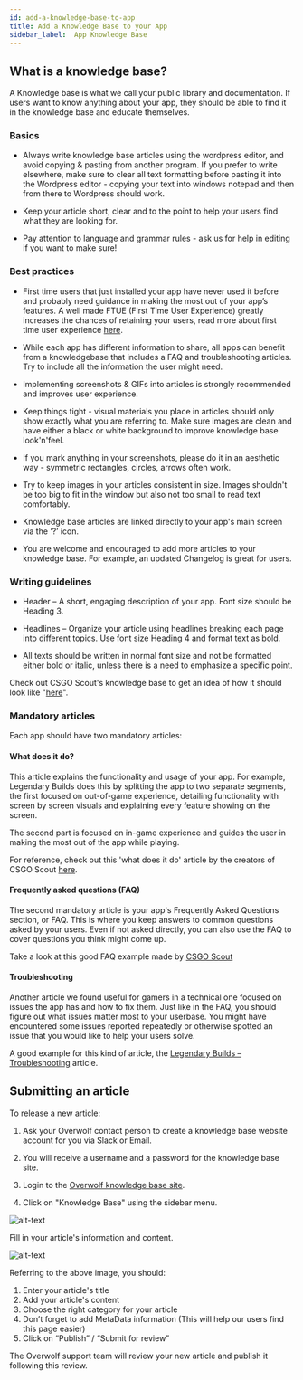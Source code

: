 ```yaml
---
id: add-a-knowledge-base-to-app
title: Add a Knowledge Base to your App
sidebar_label:  App Knowledge Base
---
```


## What is a knowledge base?

A Knowledge base is what we call your public library and documentation. If users want to know anything about your app, they should be able to find it in the knowledge base and educate themselves.

### Basics

* Always write knowledge base articles using the wordpress editor, and avoid copying & pasting from another program. If you prefer to write elsewhere, make sure to clear all text formatting before pasting it into the Wordpress editor - copying your text into windows notepad and then from there to Wordpress should work.

* Keep your article short, clear and to the point to help your users find what they are looking for.

* Pay attention to language and grammar rules - ask us for help in editing if you want to make sure!

### Best practices

* First time users that just installed your app have never used it before and probably need guidance in making the most out of your app’s features. A well made FTUE (First Time User Experience) greatly increases the chances of retaining your users, read more about first time user experience [here](https://medium.com/overwolf-developers/apps-ftue-best-practices-670dd4fb2b10).

* While each app has different information to share, all apps can benefit from a knowledgebase that includes a FAQ and troubleshooting articles. Try to include all the information the user might need.

* Implementing screenshots & GIFs into articles is strongly recommended and improves user experience.

* Keep things tight - visual materials you place in articles should only show exactly what you are referring to. Make sure images are clean and have either a black or white background to improve knowledge base look'n'feel.

* If you mark anything in your screenshots, please do it in an aesthetic way - symmetric rectangles, circles, arrows often work.

* Try to keep images in your articles consistent in size. Images shouldn't be too big to fit in the window but also not too small to read text comfortably.

* Knowledge base articles are linked directly to your app's main screen via the ‘?’ icon.

* You are welcome and encouraged to add more articles to your knowledge base. For example, an updated Changelog is great for users.

### Writing guidelines

* Header – A short, engaging description of your app. Font size should be Heading 3.

* Headlines – Organize your article using headlines breaking each page into different topics. Use font size Heading 4 and format text as bold.

* All texts should be written in normal font size and not be formatted either bold or italic, unless there is a need to emphasize a specific point.

Check out CSGO Scout's knowledge base to get an idea of how it should look like "[here](http://support.overwolf.com/article-categories/csgo-scout/)".

### Mandatory articles

Each app should have two mandatory articles:

#### What does it do?

This article explains the functionality and usage of your app. For example, Legendary Builds does this by splitting the app to two separate segments, the first focused on out-of-game experience, detailing functionality with screen by screen visuals and explaining every feature showing on the screen.

The second part is focused on in-game experience and guides the user in making the most out of the app while playing.

For reference, check out this 'what does it do' article by the creators of CSGO Scout [here](http://support.overwolf.com/knowledge-base/what-is-csgo-scout/).

#### Frequently asked questions (FAQ)

The second mandatory article is your app's Frequently Asked Questions section, or FAQ. This is where you keep answers to common questions asked by your users. Even if not asked directly, you can also use the FAQ to cover questions you think might come up.

Take a look at this good FAQ example made by [CSGO Scout](http://support.overwolf.com/knowledge-base/csgo-scout-faq/)

#### Troubleshooting

Another article we found useful for gamers in a technical one focused on issues the app has and how to fix them. Just like in the FAQ, you should figure out what issues matter most to your userbase. You might have encountered some issues reported repeatedly or otherwise spotted an issue that you would like to help your users solve. 

A good example for this kind of article, the [Legendary Builds – Troubleshooting](http://support.overwolf.com/knowledge-base/troubleshooting-2/) article.

## Submitting an article

To release a new article:

1. Ask your Overwolf contact person to create a knowledge base website account for you via Slack or Email.

2. You will receive a username and a password for the knowledge base site.

3. Login to the [Overwolf knowledge base site](http://support-admin.overwolf.com/wp-login.php).

4. Click on "Knowledge Base" using the sidebar menu.

![alt-text](assets/knowledge-base/1.jpg)

Fill in your article's information and content.

![alt-text](assets/knowledge-base/2.jpg)

Referring to the above image, you should:

1. Enter your article's title
2. Add your article's content
3. Choose the right category for your article
4. Don’t forget to add MetaData information (This will help our users find this page easier)
5. Click on “Publish” / “Submit for review”

The Overwolf support team will review your new article and publish it following this review. 
